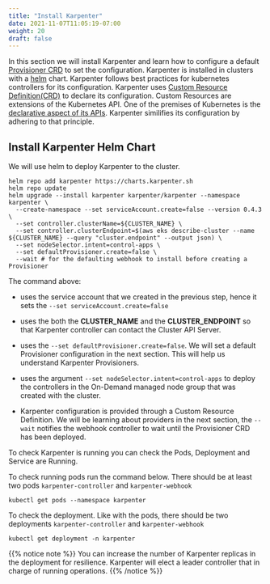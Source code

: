 ```yaml
---
title: "Install Karpenter"
date: 2021-11-07T11:05:19-07:00
weight: 20
draft: false
---
```


In this section we will install Karpenter and learn how to configure a default [Provisioner CRD](https://karpenter.sh/docs/provisioner-crd/) to set the configuration. Karpenter is installed in clusters with a [helm](https://kubernetes.io/docs/concepts/overview/kubernetes-api/) chart. Karpenter follows best practices for kubernetes controllers for its configuration. Karpenter uses [Custom Resource Definition(CRD)](https://kubernetes.io/docs/concepts/extend-kubernetes/api-extension/custom-resources/) to declare its configuration. Custom Resources are extensions of the Kubernetes API. One of the premises of Kubernetes is the [declarative aspect of its APIs](https://kubernetes.io/docs/concepts/overview/kubernetes-api/). Karpenter similifies its configuration by adhering to that principle.

## Install Karpenter Helm Chart

We will use helm to deploy Karpenter to the cluster. 

```
helm repo add karpenter https://charts.karpenter.sh
helm repo update
helm upgrade --install karpenter karpenter/karpenter --namespace karpenter \
  --create-namespace --set serviceAccount.create=false --version 0.4.3 \
  --set controller.clusterName=${CLUSTER_NAME} \
  --set controller.clusterEndpoint=$(aws eks describe-cluster --name ${CLUSTER_NAME} --query "cluster.endpoint" --output json) \
  --set nodeSelector.intent=control-apps \
  --set defaultProvisioner.create=false \
  --wait # for the defaulting webhook to install before creating a Provisioner
```

The command above:
* uses the  service account that we created in the previous step, hence it sets the `--set serviceAccount.create=false`

* uses the both the **CLUSTER_NAME** and the **CLUSTER_ENDPOINT** so that Karpenter controller can contact the Cluster API Server.

* uses the `--set defaultProvisioner.create=false`. We will set a default Provisioner configuration in the next section. This will help us understand Karpenter Provisioners.

* uses the argument `--set nodeSelector.intent=control-apps` to deploy the controllers in the On-Demand managed node group that was created with the cluster.

* Karpenter configuration is provided through a Custom Resource Definition. We will be learning about providers in the next section, the `--wait` notifies the webhook controller to wait until the Provisioner CRD has been deployed.

To check Karpenter is running you can check the Pods, Deployment and Service are Running.

To check running pods run the command below. There should be at least two pods `karpenter-controller` and `karpenter-webhook`
```
kubectl get pods --namespace karpenter
```

To check the deployment. Like with the pods, there should be two deployments  `karpenter-controller` and `karpenter-webhook`
```
kubectl get deployment -n karpenter
```

{{% notice note %}}
You can increase the number of Karpenter replicas in the deployment for resilience. Karpenter will elect a leader controller that in charge of running operations.
{{% /notice %}}


